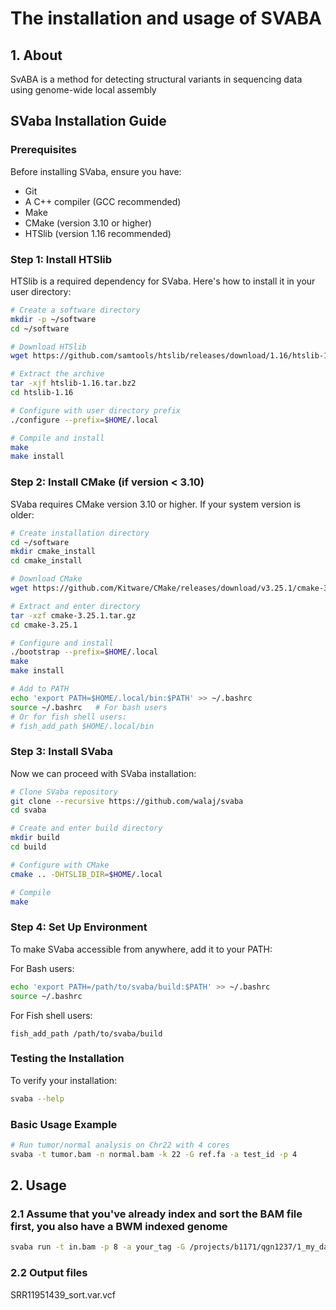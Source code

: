 # The installation and usage of SVABA

## 1. About

SvABA is a method for detecting structural variants in sequencing data using genome-wide local assembly

## SVaba Installation Guide

### Prerequisites

Before installing SVaba, ensure you have:
- Git
- A C++ compiler (GCC recommended)
- Make
- CMake (version 3.10 or higher)
- HTSlib (version 1.16 recommended)

### Step 1: Install HTSlib

HTSlib is a required dependency for SVaba. Here's how to install it in your user directory:

```bash
# Create a software directory
mkdir -p ~/software
cd ~/software

# Download HTSlib
wget https://github.com/samtools/htslib/releases/download/1.16/htslib-1.16.tar.bz2

# Extract the archive
tar -xjf htslib-1.16.tar.bz2
cd htslib-1.16

# Configure with user directory prefix
./configure --prefix=$HOME/.local

# Compile and install
make
make install
```

### Step 2: Install CMake (if version < 3.10)

SVaba requires CMake version 3.10 or higher. If your system version is older:

```bash
# Create installation directory
cd ~/software
mkdir cmake_install
cd cmake_install

# Download CMake
wget https://github.com/Kitware/CMake/releases/download/v3.25.1/cmake-3.25.1.tar.gz

# Extract and enter directory
tar -xzf cmake-3.25.1.tar.gz
cd cmake-3.25.1

# Configure and install
./bootstrap --prefix=$HOME/.local
make
make install

# Add to PATH
echo 'export PATH=$HOME/.local/bin:$PATH' >> ~/.bashrc
source ~/.bashrc   # For bash users
# Or for fish shell users:
# fish_add_path $HOME/.local/bin
```

### Step 3: Install SVaba

Now we can proceed with SVaba installation:

```bash
# Clone SVaba repository
git clone --recursive https://github.com/walaj/svaba
cd svaba

# Create and enter build directory
mkdir build
cd build

# Configure with CMake
cmake .. -DHTSLIB_DIR=$HOME/.local

# Compile
make
```

### Step 4: Set Up Environment

To make SVaba accessible from anywhere, add it to your PATH:

For Bash users:
```bash
echo 'export PATH=/path/to/svaba/build:$PATH' >> ~/.bashrc
source ~/.bashrc
```

For Fish shell users:
```fish
fish_add_path /path/to/svaba/build
```

### Testing the Installation

To verify your installation:

```bash
svaba --help
```

### Basic Usage Example

```bash
# Run tumor/normal analysis on Chr22 with 4 cores
svaba -t tumor.bam -n normal.bam -k 22 -G ref.fa -a test_id -p 4
```

## 2. Usage

### 2.1 Assume that you've already index and sort the BAM file first, you also have a BWM indexed genome

```bash
svaba run -t in.bam -p 8 -a your_tag -G /projects/b1171/qgn1237/1_my_database/GRCh38_p13/GRCh38.p13.genome.fa
```

### 2.2 Output files

SRR11951439_sort.var.vcf
